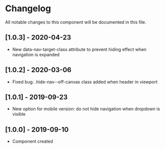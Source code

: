 # Changelog
All notable changes to this component will be documented in this file.

## [1.0.3] - 2020-04-23
- New data-nav-target-class attribute to prevent hiding effect when navigation is expanded

## [1.0.2] - 2020-03-06
- Fixed bug: .hide-nav--off-canvas class added when header in viewport

## [1.0.1] - 2019-09-23
- New option for mobile version: do not hide navigation when dropdown is visible

## [1.0.0] - 2019-09-10
- Component created
